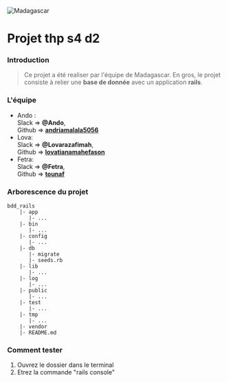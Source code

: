 ![Madagascar](https://www.drapeaux-shop.com/Gif-Anime/Drapeaux-Gifs/Drapeau-Madagascar_240-gif.gif "Madagascar Flag")
# Projet thp s4 d2
### Introduction
>Ce projet a été realiser par l'équipe de Madagascar. En gros, le projet consiste à relier une **base de donnée** avec un application **rails**.


### L'équipe
-   Ando :                           
    Slack => **@Ando**,           
    Github => **[andriamalala5056](https://github.com/andriamalala5056)**
-   Lova:                
    Slack => **@Lovarazafimah**,             
    Github => **[lovatianamahefason](https://github.com/lovatianamahefason)**
-   Fetra:                         
    Slack => **@Fetra**,              
    Github => **[tounaf](https://github.com/tounaf)**

### Arborescence du projet
```shell
bdd_rails
    |- app
       |- ...
    |- bin
       |- ...
    |- config
       |- ...
    |- db
       |- migrate
       |- seeds.rb
    |- lib
       |- ...
    |- log
       |- ...
    |- public
       |- ...
    |- test
       |- ...
    |- tmp
       |- ...
    |- vendor
    |- README.md
```



### Comment tester
1. Ouvrez le dossier dans le terminal
2. Etrez la commande "rails console"
